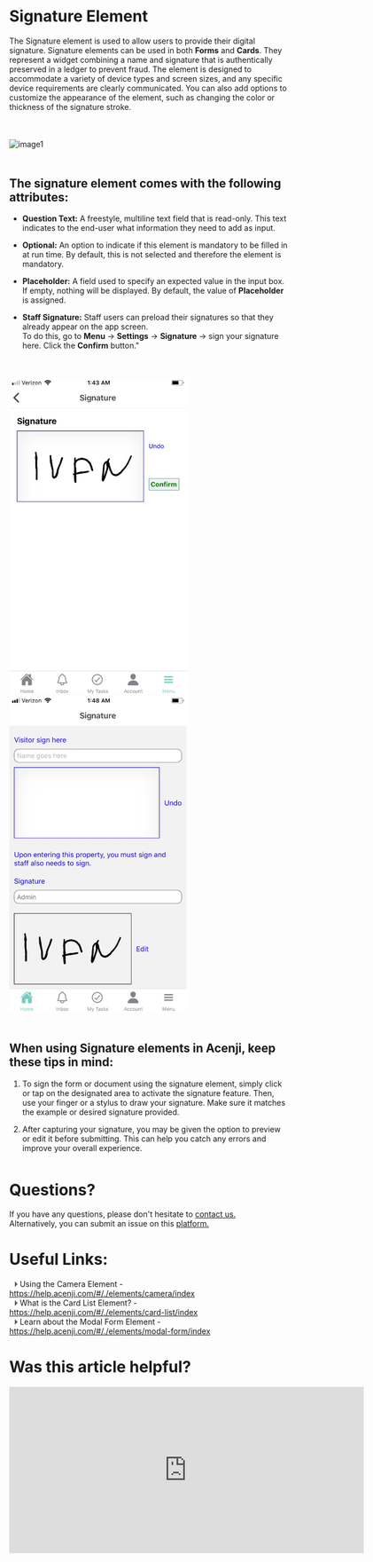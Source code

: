 # Signature Element

The Signature element is used to allow users to provide their digital signature. Signature elements can be used in both **Forms** and **Cards**. They represent a widget combining a name and signature that is authentically preserved in a ledger to prevent fraud. The element is designed to accommodate a variety of device types and screen sizes, and any specific device requirements are clearly communicated. You can also add options to customize the appearance of the element, such as changing the color or thickness of the signature stroke.
<p style="margin-top:50px;"></p>


![image1](../../../../images/cards/elements/signature/signature1.png)
<p style="margin-top:50px;"></p>


## The signature element comes with the following attributes:

- **Question Text:** A freestyle, multiline text field that is read-only. This text indicates to the end-user what information they need to add as input.  

- **Optional:** An option to indicate if this element is mandatory to be filled in at run time. By default, this is not selected and therefore the element is mandatory.  

- **Placeholder:** A field used to specify an expected value in the input box. If empty, nothing will be displayed. By default, the value of **Placeholder** is assigned.  

- **Staff Signature:** Staff users can preload their signatures so that they already appear on the app screen.   
To do this, go to **Menu** -> **Settings** -> **Signature** -> sign your signature here. Click the **Confirm** button."  
<p style="margin-top:50px;"></p>  



<img src="./images/cards/elements/signature/signature2.jpg" alt="" width="320" style="padding-right: 45px;">
 
<img src="./images/cards/elements/signature/signature3.jpg" alt="" width="320" style="padding-right: 45px;">
<p style="margin-top:50px;"></p>

## When using Signature elements in Acenji, keep these tips in mind:

1. To sign the form or document using the signature element, simply click or tap on the designated area to activate the signature feature. Then, use your finger or a stylus to draw your signature. Make sure it matches the example or desired signature provided.  
  
2. After capturing your signature, you may be given the option to preview or edit it before submitting. This can help you catch any errors and improve your overall experience.  
  

<p style="margin-top:50px;"></p>



# Questions? 

If you have any questions, please don't hesitate to <a href="https://www.acenji.com/contact" target="_blank" rel="noopener">contact us.</a>   
Alternatively, you can submit an issue on this <a href="https://github.com/acenji/acenji-help/issues" target="_blank" rel="noopener">platform.</a>  
<p style="margin-top:30px;"></p>


# Useful Links:

<span class="triangle"></span> Using the Camera Element - https://help.acenji.com/#/./elements/camera/index    
<span class="triangle"></span> What is the Card List Element? - https://help.acenji.com/#/./elements/card-list/index  
<span class="triangle"></span> Learn about the Modal Form Element - https://help.acenji.com/#/./elements/modal-form/index    

<style>
.triangle {
display: inline-block;
width: 0;
height: 0;
border-style: solid;
border-width: 5px 0 5px 5px;
border-color: transparent transparent transparent #595959;
margin-left: 10px;
}
</style>
<p style="margin-top:30px;"></p>

# Was this article helpful?

<iframe src="https://docs.google.com/forms/d/e/1FAIpQLSf1c4HcR6PpLsRgHqABOmEgXy5ialKCapBL4w2k35VDHKg5GA/viewform?embedded=true" width="640" height="300" frameborder="0" marginheight="0" marginwidth="0">Wird geladen…</iframe>








